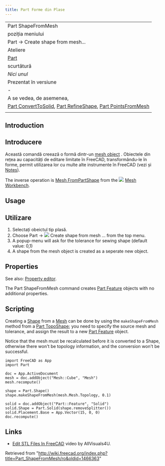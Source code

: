 ```yaml
---
title: Part Forme din Plase
---
```

|  |
| --- |
| Part ShapeFromMesh‏‎ |
| poziția meniului |
| Part → Create shape from mesh... |
| Ateliere |
| [Part](/Part_Workbench/ro "Part Workbench/ro") |
| scurtătură |
| *Nici unul* |
| Prezentat în versiune |
| - |
| A se vedea, de asemenea, |
| [Part ConvertToSolid](/Part_MakeSolid/ro "Part MakeSolid/ro"), [Part RefineShape](/Part_RefineShape/ro "Part RefineShape/ro"), [Part PointsFromMesh](/index.php?title=Part_PointsFromMesh/ro&action=edit&redlink=1 "Part PointsFromMesh/ro (page does not exist)") |
|  |

## Introduction

## Introducere

Această comandă creează o formă dintr-un [mesh object](/Glossary#Mesh "Glossary") . Obiectele din rețea au capacități de editare limitate în FreeCAD, transformându-le în forme, permit utilizarea lor cu multe alte instrumente în FreeCAD (vezi și  [Notes](#Notes)).

The inverse operation is [Mesh FromPartShape](/Mesh_FromPartShape "Mesh FromPartShape") from the ![](/images/Workbench_Mesh.svg) [Mesh Workbench](/Mesh_Workbench "Mesh Workbench").

## Usage

## Utilizare

1. Selectați obeictul tip plasă.
2. Choose  Part → ![](/images/Part_ShapeFromMesh.png) Create shape from mesh ... from the top menu.
3. A popup-menu will ask for the tolerance for sewing shape (default value: 0,1)
4. A shape from the mesh object is created as a seperate new object.

## Properties

See also: [Property editor](/Property_editor "Property editor").

The Part ShapeFromMesh command creates [Part Feature](/Part_Feature "Part Feature") objects with no additional properties.

## Scripting

Creating a [Shape](/Shape "Shape") from a [Mesh](/Mesh "Mesh") can be done by using the `makeShapeFromMesh` method from a [Part TopoShape](/Part_TopoShape "Part TopoShape"); you need to specify the source mesh and tolerance, and assign the result to a new [Part Feature](/Part_Feature "Part Feature") object.

Notice that the mesh must be recalculated before it is converted to a Shape, otherwise there won't be topology information, and the conversion won't be successful.

```
import FreeCAD as App
import Part

doc = App.ActiveDocument
mesh = doc.addObject("Mesh::Cube", "Mesh")
mesh.recompute()

shape = Part.Shape()
shape.makeShapeFromMesh(mesh.Mesh.Topology, 0.1)

solid = doc.addObject("Part::Feature", "Solid")
solid.Shape = Part.Solid(shape.removeSplitter())
solid.Placement.Base = App.Vector(15, 0, 0)
doc.recompute()

```

## Links

* [Edit STL Files In FreeCAD](https://www.youtube.com/watch?v=5lwENZeNiNg&feature=youtu.be) video by AllVisuals4U.

Retrieved from "<http://wiki.freecad.org/index.php?title=Part_ShapeFromMesh/ro&oldid=1466363>"